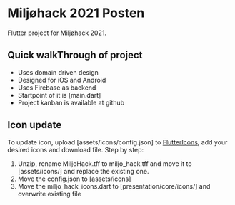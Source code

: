 # Miljøhack 2021 Posten

Flutter project for Miljøhack 2021.

## Quick walkThrough of project

- Uses domain driven design
- Designed for iOS and Android
- Uses Firebase as backend
- Startpoint of it is [main.dart]
- Project kanban is available at github

## Icon update
To update icon, upload [assets/icons/config.json] to [FlutterIcons](https://www.fluttericons.com),
add your desired icons and download file. Step by step:
1. Unzip, rename MiljoHack.tff to miljo_hack.tff and move it to [assets/icons/] and replace the 
   existing one.
2. Move the config.json to [assets/icons]
3. Move the miljo_hack_icons.dart to [presentation/core/icons/] and overwrite existing file